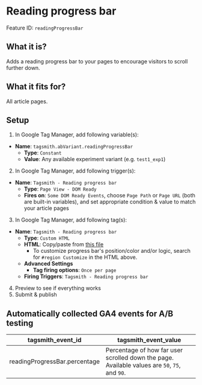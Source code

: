 # Reading progress bar

Feature ID: `readingProgressBar`

## What it is?

Adds a reading progress bar to your pages to encourage visitors to scroll further down.

## What it fits for?

All article pages.

## Setup

1. In Google Tag Manager, add following variable(s):

- **Name**: `tagsmith.abVariant.readingProgressBar`
  - **Type**: `Constant`
  - **Value**: Any available experiment variant (e.g. `test1_exp1`)

2. In Google Tag Manager, add following trigger(s):

- **Name**: `Tagsmith - Reading progress bar`
  - **Type**: `Page View - DOM Ready`
  - **Fires on**: `Some DOM Ready Events`, choose `Page Path` or `Page URL` (both are built-in variables), and set appropriate condition & value to match your article pages

3. In Google Tag Manager, add following tag(s):

- **Name**: `Tagsmith - Reading progress bar`
  - **Type**: `Custom HTML`
  - **HTML**: Copy/paste from [this file](https://raw.githubusercontent.com/google-marketing-solutions/tagsmith/main/dist/tags/features/reading-progress-bar.html)
    - To customize progress bar's position/color and/or logic, search for `#region Customize` in the HTML above.
  - **Advanced Settings**
    - **Tag firing options**: `Once per page`
  - **Firing Triggers**: `Tagsmith - Reading progress bar`

4. Preview to see if everything works
5. Submit & publish

## Automatically collected GA4 events for A/B testing

| tagsmith_event_id | tagsmith_event_value |
| ----------------- | -------------------- |
| readingProgressBar.percentage | Percentage of how far user scrolled down the page. Available values are `50`, `75`, and `90`. |

